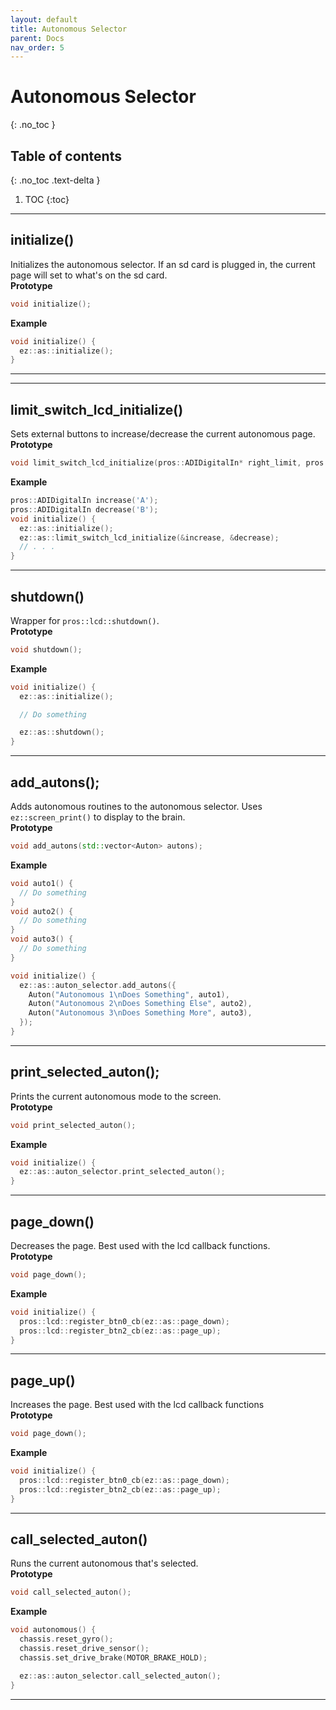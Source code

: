 ```yaml
---
layout: default
title: Autonomous Selector
parent: Docs
nav_order: 5
---
```



# **Autonomous Selector**
{: .no_toc }

## Table of contents
{: .no_toc .text-delta }

1. TOC
{:toc}


---

## initialize() 
Initializes the autonomous selector.  If an sd card is plugged in, the current page will set to what's on the sd card.  
**Prototype**
```cpp
void initialize();
```

**Example**
```cpp
void initialize() {
  ez::as::initialize();
}
```


---


---

## limit_switch_lcd_initialize() 
Sets external buttons to increase/decrease the current autonomous page.    
**Prototype**
```cpp
void limit_switch_lcd_initialize(pros::ADIDigitalIn* right_limit, pros::ADIDigitalIn* left_limit = nullptr);
```

**Example**
```cpp
pros::ADIDigitalIn increase('A');
pros::ADIDigitalIn decrease('B');
void initialize() {
  ez::as::initialize();
  ez::as::limit_switch_lcd_initialize(&increase, &decrease);
  // . . .
}
```


---



## shutdown() 
Wrapper for `pros::lcd::shutdown()`.    
**Prototype**
```cpp
void shutdown();
```

**Example**
```cpp
void initialize() {
  ez::as::initialize();

  // Do something

  ez::as::shutdown();
}
```


---


## add_autons();
Adds autonomous routines to the autonomous selector. Uses `ez::screen_print()` to display to the brain.  
**Prototype**
```cpp
void add_autons(std::vector<Auton> autons);
```

**Example**
```cpp
void auto1() {
  // Do something
}
void auto2() {
  // Do something
}
void auto3() {
  // Do something
}

void initialize() {
  ez::as::auton_selector.add_autons({
    Auton("Autonomous 1\nDoes Something", auto1),
    Auton("Autonomous 2\nDoes Something Else", auto2),
    Auton("Autonomous 3\nDoes Something More", auto3),
  });
}
```


---


## print_selected_auton();
Prints the current autonomous mode to the screen.    
**Prototype**
```cpp
void print_selected_auton();
```

**Example**
```cpp
void initialize() {
  ez::as::auton_selector.print_selected_auton(); 
}
```
 

---



## page_down()
Decreases the page. Best used with the lcd callback functions.   
**Prototype**
```cpp
void page_down();
```

**Example**
```cpp
void initialize() {
  pros::lcd::register_btn0_cb(ez::as::page_down);
  pros::lcd::register_btn2_cb(ez::as::page_up);
}
```


---


## page_up()
Increases the page. Best used with the lcd callback functions  
**Prototype**
```cpp
void page_down();
```

**Example**
```cpp
void initialize() {
  pros::lcd::register_btn0_cb(ez::as::page_down);
  pros::lcd::register_btn2_cb(ez::as::page_up);
}
```


---


## call_selected_auton()
Runs the current autonomous that's selected.    
**Prototype**
```cpp
void call_selected_auton();
```

**Example**
```cpp
void autonomous() {
  chassis.reset_gyro(); 
  chassis.reset_drive_sensor(); 
  chassis.set_drive_brake(MOTOR_BRAKE_HOLD); 

  ez::as::auton_selector.call_selected_auton(); 
}
```


---
